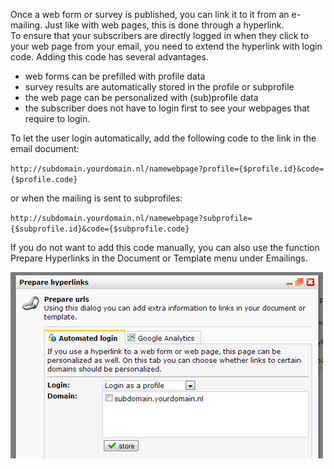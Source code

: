 Once a web form or survey is published, you can link it to it from an
e-mailing. Just like with web pages, this is done through a hyperlink.\
 To ensure that your subscribers are directly logged in when they click
to your web page from your email, you need to extend the hyperlink with
login code. Adding this code has several advantages.

-   web forms can be prefilled with profile data
-   survey results are automatically stored in the profile or subprofile
-   the web page can be personalized with (sub)profile data
-   the subscriber does not have to login first to see your webpages
    that require to login.

To let the user login automatically, add the following code to the link
in the email document:

`http://subdomain.yourdomain.nl/namewebpage?profile={$profile.id}&code={$profile.code}`

or when the mailing is sent to subprofiles:

`http://subdomain.yourdomain.nl/namewebpage?subprofile={$subprofile.id}&code={$subprofile.code}`

If you do not want to add this code manually, you can also use the
function Prepare Hyperlinks in the Document or Template menu under
Emailings.

![](images/prepare-hyperlink-login-code.png)
